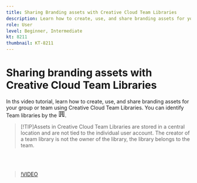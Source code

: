 ```yaml
---
title: Sharing Branding assets with Creative Cloud Team Libraries
description: Learn how to create, use, and share branding assets for your group or team using Creative Cloud Team Libraries
role: User
level: Beginner, Intermediate
kt: 8211
thumbnail: KT-8211
---
```


# Sharing branding assets with Creative Cloud Team Libraries

 In ths video tutorial, learn how to create, use, and share branding assets for your group or team using Creative Cloud Team Libraries. You can identify Team libraries by the ![building image](assets/Smock_Building_18_N.png).

 >
 >
 >[!TIP]Assets in Creative Cloud Team Libraries are stored in a central location and are not tied to the individual user account. The creator of a team library is not the owner of the library, the library belongs to the team.

 <br>&nbsp;

>[!VIDEO](https://video.tv.adobe.com/v/335333?hidetitle=true)
